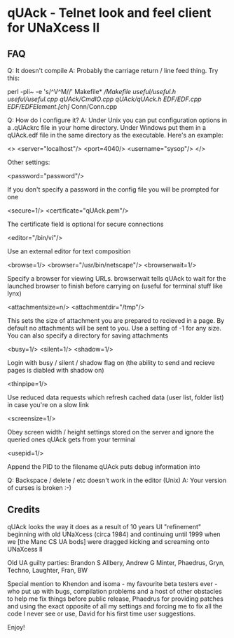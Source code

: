 qUAck - Telnet look and feel client for UNaXcess II
===================================================

FAQ
---

Q: It doesn't compile
A: Probably the carriage return / line feed thing. Try this:

   perl -pli~ -e 's/^V^M//' Makefile* */Makefile useful/useful.h useful/useful.cpp qUAck/CmdIO.cpp qUAck/qUAck.h EDF/EDF.cpp EDF/EDFElement.[ch]* Conn/Conn.cpp

Q: How do I configure it?
A: Under Unix you can put configuration options in a .qUAckrc file in your
   home directory. Under Windows put them in a qUAck.edf file in the same
   directory as the executable. Here's an example:
   
   <>
     <server="localhost"/>
     <port=4040/>
     <username="sysop"/>
   </>
   
   Other settings:
   
   <password="password"/>
   
   If you don't specify a password in the config file you will be prompted
   for one
   
   <secure=1/>
   <certificate="qUAck.pem"/>
   
   The certificate field is optional for secure connections
   
   <editor="/bin/vi"/>
   
   Use an external editor for text composition
   
   <browse=1/>
   <browser="/usr/bin/netscape"/>
   <browserwait=1/>
   
   Specify a browser for viewing URLs. browserwait tells qUAck to wait for
   the launched browser to finish before carrying on (useful for terminal
   stuff like lynx)
   
   <attachmentsize=n/>
   <attachmentdir="/tmp"/>
   
   This sets the size of attachment you are prepared to recieved in a page.
   By default no attachments will be sent to you. Use a setting of -1 for
   any size. You can also specify a directory for saving attachments
   
   <busy=1/>
   <silent=1/>
   <shadow=1/>
   
   Login with busy / silent / shadow flag on (the ability to send and
   recieve pages is diabled with shadow on)
   
   <thinpipe=1/>
   
   Use reduced data requests which refresh cached data (user list, folder
   list) in case you're on a slow link
   
   <screensize=1/>
   
   Obey screen width / height settings stored on the server and ignore the
   queried ones qUAck gets from your terminal
   
   <usepid=1/>
   
   Append the PID to the filename qUAck puts debug information into
   

Q: Backspace / delete / etc doesn't work in the editor (Unix)
A: Your version of curses is broken :-)

Credits
-------

qUAck looks the way it does as a result of 10 years UI "refinement" beginning
with old UNaXcess (circa 1984) and continuing until 1999 when we [the Manc CS
UA bods] were dragged kicking and screaming onto UNaXcess II

Old UA guilty parties: Brandon S Allbery, Andrew G Minter, Phaedrus,
Gryn, Techno, Laughter, Fran, BW

Special mention to Khendon and isoma - my favourite beta testers ever - who put up with bugs, compilation problems and
a host of other obstacles to help me fix things before public release, Phaedrus for providing patches and using the exact opposite of all my settings and forcing me to fix all the code I never see or use, David for his first time user suggestions.

Enjoy!
